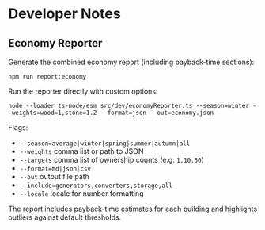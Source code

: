 # Developer Notes

## Economy Reporter

Generate the combined economy report (including payback-time sections):

```
npm run report:economy
```

Run the reporter directly with custom options:

```
node --loader ts-node/esm src/dev/economyReporter.ts --season=winter --weights=wood=1,stone=1.2 --format=json --out=economy.json
```

Flags:

- `--season=average|winter|spring|summer|autumn|all`
- `--weights` comma list or path to JSON
- `--targets` comma list of ownership counts (e.g. `1,10,50`)
- `--format=md|json|csv`
- `--out` output file path
- `--include=generators,converters,storage,all`
- `--locale` locale for number formatting

The report includes payback-time estimates for each building and highlights outliers against default thresholds.
